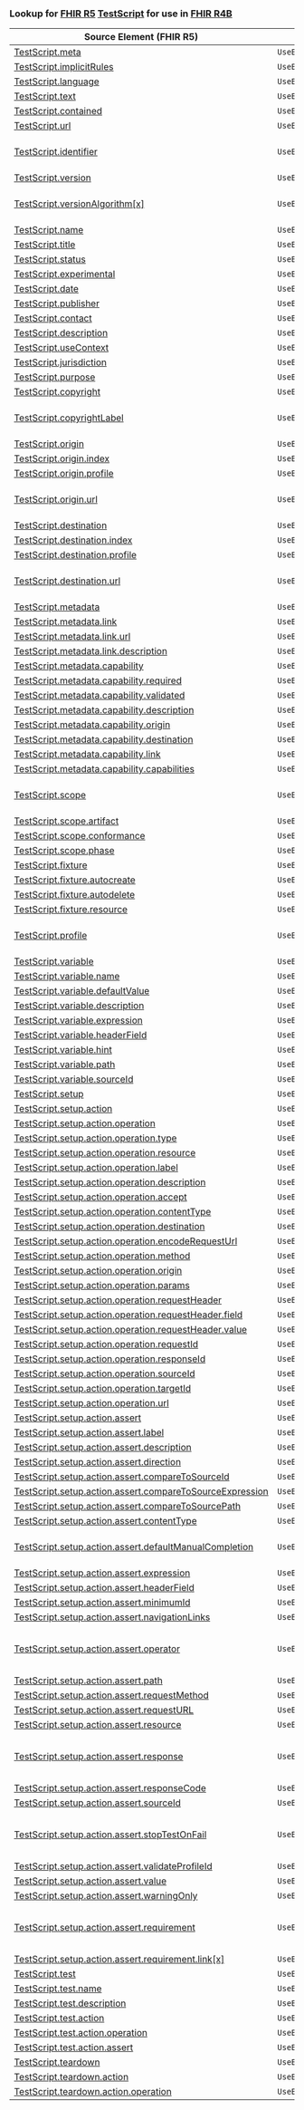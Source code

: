### Lookup for [FHIR R5](https://hl7.org/fhir/R5/) [TestScript](https://hl7.org/fhir/R5/TestScript.html) for use in [FHIR R4B](https://hl7.org/fhir/R4B/)

| Source Element (FHIR R5) | Usage | Target |
| -------------- | ----- | ------ |
| [TestScript.meta](https://hl7.org/fhir/R5/TestScript.html#resource) | `UseElementSameName` | [TestScript.meta](https://hl7.org/fhir/R4B/TestScript.html#resource) |
| [TestScript.implicitRules](https://hl7.org/fhir/R5/TestScript.html#resource) | `UseElementSameName` | [TestScript.implicitRules](https://hl7.org/fhir/R4B/TestScript.html#resource) |
| [TestScript.language](https://hl7.org/fhir/R5/TestScript.html#resource) | `UseElementSameName` | [TestScript.language](https://hl7.org/fhir/R4B/TestScript.html#resource) |
| [TestScript.text](https://hl7.org/fhir/R5/TestScript.html#resource) | `UseElementSameName` | [TestScript.text](https://hl7.org/fhir/R4B/TestScript.html#resource) |
| [TestScript.contained](https://hl7.org/fhir/R5/TestScript.html#resource) | `UseElementSameName` | [TestScript.contained](https://hl7.org/fhir/R4B/TestScript.html#resource) |
| [TestScript.url](https://hl7.org/fhir/R5/TestScript.html#resource) | `UseElementSameName` | [TestScript.url](https://hl7.org/fhir/R4B/TestScript.html#resource) |
| [TestScript.identifier](https://hl7.org/fhir/R5/TestScript.html#resource) | `UseExtension` | [http://hl7.org/fhir/5.0/StructureDefinition/extension-TestScript.identifier](StructureDefinition-ext-R5-TestScript.identifier.html) |
| [TestScript.version](https://hl7.org/fhir/R5/TestScript.html#resource) | `UseElementSameName` | [TestScript.version](https://hl7.org/fhir/R4B/TestScript.html#resource) |
| [TestScript.versionAlgorithm[x]](https://hl7.org/fhir/R5/TestScript.html#resource) | `UseExtension` | [http://hl7.org/fhir/5.0/StructureDefinition/extension-TestScript.versionAlgorithm](StructureDefinition-ext-R5-TestScript.versionAlgorithm.html) |
| [TestScript.name](https://hl7.org/fhir/R5/TestScript.html#resource) | `UseElementSameName` | [TestScript.name](https://hl7.org/fhir/R4B/TestScript.html#resource) |
| [TestScript.title](https://hl7.org/fhir/R5/TestScript.html#resource) | `UseElementSameName` | [TestScript.title](https://hl7.org/fhir/R4B/TestScript.html#resource) |
| [TestScript.status](https://hl7.org/fhir/R5/TestScript.html#resource) | `UseElementSameName` | [TestScript.status](https://hl7.org/fhir/R4B/TestScript.html#resource) |
| [TestScript.experimental](https://hl7.org/fhir/R5/TestScript.html#resource) | `UseElementSameName` | [TestScript.experimental](https://hl7.org/fhir/R4B/TestScript.html#resource) |
| [TestScript.date](https://hl7.org/fhir/R5/TestScript.html#resource) | `UseElementSameName` | [TestScript.date](https://hl7.org/fhir/R4B/TestScript.html#resource) |
| [TestScript.publisher](https://hl7.org/fhir/R5/TestScript.html#resource) | `UseElementSameName` | [TestScript.publisher](https://hl7.org/fhir/R4B/TestScript.html#resource) |
| [TestScript.contact](https://hl7.org/fhir/R5/TestScript.html#resource) | `UseElementSameName` | [TestScript.contact](https://hl7.org/fhir/R4B/TestScript.html#resource) |
| [TestScript.description](https://hl7.org/fhir/R5/TestScript.html#resource) | `UseElementSameName` | [TestScript.description](https://hl7.org/fhir/R4B/TestScript.html#resource) |
| [TestScript.useContext](https://hl7.org/fhir/R5/TestScript.html#resource) | `UseElementSameName` | [TestScript.useContext](https://hl7.org/fhir/R4B/TestScript.html#resource) |
| [TestScript.jurisdiction](https://hl7.org/fhir/R5/TestScript.html#resource) | `UseElementSameName` | [TestScript.jurisdiction](https://hl7.org/fhir/R4B/TestScript.html#resource) |
| [TestScript.purpose](https://hl7.org/fhir/R5/TestScript.html#resource) | `UseElementSameName` | [TestScript.purpose](https://hl7.org/fhir/R4B/TestScript.html#resource) |
| [TestScript.copyright](https://hl7.org/fhir/R5/TestScript.html#resource) | `UseElementSameName` | [TestScript.copyright](https://hl7.org/fhir/R4B/TestScript.html#resource) |
| [TestScript.copyrightLabel](https://hl7.org/fhir/R5/TestScript.html#resource) | `UseExtension` | [http://hl7.org/fhir/5.0/StructureDefinition/extension-TestScript.copyrightLabel](StructureDefinition-ext-R5-TestScript.copyrightLabel.html) |
| [TestScript.origin](https://hl7.org/fhir/R5/TestScript.html#resource) | `UseElementSameName` | [TestScript.origin](https://hl7.org/fhir/R4B/TestScript.html#resource) |
| [TestScript.origin.index](https://hl7.org/fhir/R5/TestScript.html#resource) | `UseElementSameName` | [TestScript.origin.index](https://hl7.org/fhir/R4B/TestScript.html#resource) |
| [TestScript.origin.profile](https://hl7.org/fhir/R5/TestScript.html#resource) | `UseElementSameName` | [TestScript.origin.profile](https://hl7.org/fhir/R4B/TestScript.html#resource) |
| [TestScript.origin.url](https://hl7.org/fhir/R5/TestScript.html#resource) | `UseExtension` | [http://hl7.org/fhir/5.0/StructureDefinition/extension-TestScript.origin.url](StructureDefinition-ext-R5-TestScript.or.url.html) |
| [TestScript.destination](https://hl7.org/fhir/R5/TestScript.html#resource) | `UseElementSameName` | [TestScript.destination](https://hl7.org/fhir/R4B/TestScript.html#resource) |
| [TestScript.destination.index](https://hl7.org/fhir/R5/TestScript.html#resource) | `UseElementSameName` | [TestScript.destination.index](https://hl7.org/fhir/R4B/TestScript.html#resource) |
| [TestScript.destination.profile](https://hl7.org/fhir/R5/TestScript.html#resource) | `UseElementSameName` | [TestScript.destination.profile](https://hl7.org/fhir/R4B/TestScript.html#resource) |
| [TestScript.destination.url](https://hl7.org/fhir/R5/TestScript.html#resource) | `UseExtension` | [http://hl7.org/fhir/5.0/StructureDefinition/extension-TestScript.destination.url](StructureDefinition-ext-R5-TestScript.de.url.html) |
| [TestScript.metadata](https://hl7.org/fhir/R5/TestScript.html#resource) | `UseElementSameName` | [TestScript.metadata](https://hl7.org/fhir/R4B/TestScript.html#resource) |
| [TestScript.metadata.link](https://hl7.org/fhir/R5/TestScript.html#resource) | `UseElementSameName` | [TestScript.metadata.link](https://hl7.org/fhir/R4B/TestScript.html#resource) |
| [TestScript.metadata.link.url](https://hl7.org/fhir/R5/TestScript.html#resource) | `UseElementSameName` | [TestScript.metadata.link.url](https://hl7.org/fhir/R4B/TestScript.html#resource) |
| [TestScript.metadata.link.description](https://hl7.org/fhir/R5/TestScript.html#resource) | `UseElementSameName` | [TestScript.metadata.link.description](https://hl7.org/fhir/R4B/TestScript.html#resource) |
| [TestScript.metadata.capability](https://hl7.org/fhir/R5/TestScript.html#resource) | `UseElementSameName` | [TestScript.metadata.capability](https://hl7.org/fhir/R4B/TestScript.html#resource) |
| [TestScript.metadata.capability.required](https://hl7.org/fhir/R5/TestScript.html#resource) | `UseElementSameName` | [TestScript.metadata.capability.required](https://hl7.org/fhir/R4B/TestScript.html#resource) |
| [TestScript.metadata.capability.validated](https://hl7.org/fhir/R5/TestScript.html#resource) | `UseElementSameName` | [TestScript.metadata.capability.validated](https://hl7.org/fhir/R4B/TestScript.html#resource) |
| [TestScript.metadata.capability.description](https://hl7.org/fhir/R5/TestScript.html#resource) | `UseElementSameName` | [TestScript.metadata.capability.description](https://hl7.org/fhir/R4B/TestScript.html#resource) |
| [TestScript.metadata.capability.origin](https://hl7.org/fhir/R5/TestScript.html#resource) | `UseElementSameName` | [TestScript.metadata.capability.origin](https://hl7.org/fhir/R4B/TestScript.html#resource) |
| [TestScript.metadata.capability.destination](https://hl7.org/fhir/R5/TestScript.html#resource) | `UseElementSameName` | [TestScript.metadata.capability.destination](https://hl7.org/fhir/R4B/TestScript.html#resource) |
| [TestScript.metadata.capability.link](https://hl7.org/fhir/R5/TestScript.html#resource) | `UseElementSameName` | [TestScript.metadata.capability.link](https://hl7.org/fhir/R4B/TestScript.html#resource) |
| [TestScript.metadata.capability.capabilities](https://hl7.org/fhir/R5/TestScript.html#resource) | `UseElementSameName` | [TestScript.metadata.capability.capabilities](https://hl7.org/fhir/R4B/TestScript.html#resource) |
| [TestScript.scope](https://hl7.org/fhir/R5/TestScript.html#resource) | `UseExtension` | [http://hl7.org/fhir/5.0/StructureDefinition/extension-TestScript.scope](StructureDefinition-ext-R5-TestScript.scope.html) |
| [TestScript.scope.artifact](https://hl7.org/fhir/R5/TestScript.html#resource) | `UseExtensionFromAncestor` | - |
| [TestScript.scope.conformance](https://hl7.org/fhir/R5/TestScript.html#resource) | `UseExtensionFromAncestor` | - |
| [TestScript.scope.phase](https://hl7.org/fhir/R5/TestScript.html#resource) | `UseExtensionFromAncestor` | - |
| [TestScript.fixture](https://hl7.org/fhir/R5/TestScript.html#resource) | `UseElementSameName` | [TestScript.fixture](https://hl7.org/fhir/R4B/TestScript.html#resource) |
| [TestScript.fixture.autocreate](https://hl7.org/fhir/R5/TestScript.html#resource) | `UseElementSameName` | [TestScript.fixture.autocreate](https://hl7.org/fhir/R4B/TestScript.html#resource) |
| [TestScript.fixture.autodelete](https://hl7.org/fhir/R5/TestScript.html#resource) | `UseElementSameName` | [TestScript.fixture.autodelete](https://hl7.org/fhir/R4B/TestScript.html#resource) |
| [TestScript.fixture.resource](https://hl7.org/fhir/R5/TestScript.html#resource) | `UseElementSameName` | [TestScript.fixture.resource](https://hl7.org/fhir/R4B/TestScript.html#resource) |
| [TestScript.profile](https://hl7.org/fhir/R5/TestScript.html#resource) | `UseExtension` | [http://hl7.org/fhir/5.0/StructureDefinition/extension-TestScript.profile](StructureDefinition-ext-R5-TestScript.profile.html) |
| [TestScript.variable](https://hl7.org/fhir/R5/TestScript.html#resource) | `UseElementSameName` | [TestScript.variable](https://hl7.org/fhir/R4B/TestScript.html#resource) |
| [TestScript.variable.name](https://hl7.org/fhir/R5/TestScript.html#resource) | `UseElementSameName` | [TestScript.variable.name](https://hl7.org/fhir/R4B/TestScript.html#resource) |
| [TestScript.variable.defaultValue](https://hl7.org/fhir/R5/TestScript.html#resource) | `UseElementSameName` | [TestScript.variable.defaultValue](https://hl7.org/fhir/R4B/TestScript.html#resource) |
| [TestScript.variable.description](https://hl7.org/fhir/R5/TestScript.html#resource) | `UseElementSameName` | [TestScript.variable.description](https://hl7.org/fhir/R4B/TestScript.html#resource) |
| [TestScript.variable.expression](https://hl7.org/fhir/R5/TestScript.html#resource) | `UseElementSameName` | [TestScript.variable.expression](https://hl7.org/fhir/R4B/TestScript.html#resource) |
| [TestScript.variable.headerField](https://hl7.org/fhir/R5/TestScript.html#resource) | `UseElementSameName` | [TestScript.variable.headerField](https://hl7.org/fhir/R4B/TestScript.html#resource) |
| [TestScript.variable.hint](https://hl7.org/fhir/R5/TestScript.html#resource) | `UseElementSameName` | [TestScript.variable.hint](https://hl7.org/fhir/R4B/TestScript.html#resource) |
| [TestScript.variable.path](https://hl7.org/fhir/R5/TestScript.html#resource) | `UseElementSameName` | [TestScript.variable.path](https://hl7.org/fhir/R4B/TestScript.html#resource) |
| [TestScript.variable.sourceId](https://hl7.org/fhir/R5/TestScript.html#resource) | `UseElementSameName` | [TestScript.variable.sourceId](https://hl7.org/fhir/R4B/TestScript.html#resource) |
| [TestScript.setup](https://hl7.org/fhir/R5/TestScript.html#resource) | `UseElementSameName` | [TestScript.setup](https://hl7.org/fhir/R4B/TestScript.html#resource) |
| [TestScript.setup.action](https://hl7.org/fhir/R5/TestScript.html#resource) | `UseElementSameName` | [TestScript.setup.action](https://hl7.org/fhir/R4B/TestScript.html#resource) |
| [TestScript.setup.action.operation](https://hl7.org/fhir/R5/TestScript.html#resource) | `UseElementSameName` | [TestScript.setup.action.operation](https://hl7.org/fhir/R4B/TestScript.html#resource) |
| [TestScript.setup.action.operation.type](https://hl7.org/fhir/R5/TestScript.html#resource) | `UseElementSameName` | [TestScript.setup.action.operation.type](https://hl7.org/fhir/R4B/TestScript.html#resource) |
| [TestScript.setup.action.operation.resource](https://hl7.org/fhir/R5/TestScript.html#resource) | `UseElementSameName` | [TestScript.setup.action.operation.resource](https://hl7.org/fhir/R4B/TestScript.html#resource) |
| [TestScript.setup.action.operation.label](https://hl7.org/fhir/R5/TestScript.html#resource) | `UseElementSameName` | [TestScript.setup.action.operation.label](https://hl7.org/fhir/R4B/TestScript.html#resource) |
| [TestScript.setup.action.operation.description](https://hl7.org/fhir/R5/TestScript.html#resource) | `UseElementSameName` | [TestScript.setup.action.operation.description](https://hl7.org/fhir/R4B/TestScript.html#resource) |
| [TestScript.setup.action.operation.accept](https://hl7.org/fhir/R5/TestScript.html#resource) | `UseElementSameName` | [TestScript.setup.action.operation.accept](https://hl7.org/fhir/R4B/TestScript.html#resource) |
| [TestScript.setup.action.operation.contentType](https://hl7.org/fhir/R5/TestScript.html#resource) | `UseElementSameName` | [TestScript.setup.action.operation.contentType](https://hl7.org/fhir/R4B/TestScript.html#resource) |
| [TestScript.setup.action.operation.destination](https://hl7.org/fhir/R5/TestScript.html#resource) | `UseElementSameName` | [TestScript.setup.action.operation.destination](https://hl7.org/fhir/R4B/TestScript.html#resource) |
| [TestScript.setup.action.operation.encodeRequestUrl](https://hl7.org/fhir/R5/TestScript.html#resource) | `UseElementSameName` | [TestScript.setup.action.operation.encodeRequestUrl](https://hl7.org/fhir/R4B/TestScript.html#resource) |
| [TestScript.setup.action.operation.method](https://hl7.org/fhir/R5/TestScript.html#resource) | `UseElementSameName` | [TestScript.setup.action.operation.method](https://hl7.org/fhir/R4B/TestScript.html#resource) |
| [TestScript.setup.action.operation.origin](https://hl7.org/fhir/R5/TestScript.html#resource) | `UseElementSameName` | [TestScript.setup.action.operation.origin](https://hl7.org/fhir/R4B/TestScript.html#resource) |
| [TestScript.setup.action.operation.params](https://hl7.org/fhir/R5/TestScript.html#resource) | `UseElementSameName` | [TestScript.setup.action.operation.params](https://hl7.org/fhir/R4B/TestScript.html#resource) |
| [TestScript.setup.action.operation.requestHeader](https://hl7.org/fhir/R5/TestScript.html#resource) | `UseElementSameName` | [TestScript.setup.action.operation.requestHeader](https://hl7.org/fhir/R4B/TestScript.html#resource) |
| [TestScript.setup.action.operation.requestHeader.field](https://hl7.org/fhir/R5/TestScript.html#resource) | `UseElementSameName` | [TestScript.setup.action.operation.requestHeader.field](https://hl7.org/fhir/R4B/TestScript.html#resource) |
| [TestScript.setup.action.operation.requestHeader.value](https://hl7.org/fhir/R5/TestScript.html#resource) | `UseElementSameName` | [TestScript.setup.action.operation.requestHeader.value](https://hl7.org/fhir/R4B/TestScript.html#resource) |
| [TestScript.setup.action.operation.requestId](https://hl7.org/fhir/R5/TestScript.html#resource) | `UseElementSameName` | [TestScript.setup.action.operation.requestId](https://hl7.org/fhir/R4B/TestScript.html#resource) |
| [TestScript.setup.action.operation.responseId](https://hl7.org/fhir/R5/TestScript.html#resource) | `UseElementSameName` | [TestScript.setup.action.operation.responseId](https://hl7.org/fhir/R4B/TestScript.html#resource) |
| [TestScript.setup.action.operation.sourceId](https://hl7.org/fhir/R5/TestScript.html#resource) | `UseElementSameName` | [TestScript.setup.action.operation.sourceId](https://hl7.org/fhir/R4B/TestScript.html#resource) |
| [TestScript.setup.action.operation.targetId](https://hl7.org/fhir/R5/TestScript.html#resource) | `UseElementSameName` | [TestScript.setup.action.operation.targetId](https://hl7.org/fhir/R4B/TestScript.html#resource) |
| [TestScript.setup.action.operation.url](https://hl7.org/fhir/R5/TestScript.html#resource) | `UseElementSameName` | [TestScript.setup.action.operation.url](https://hl7.org/fhir/R4B/TestScript.html#resource) |
| [TestScript.setup.action.assert](https://hl7.org/fhir/R5/TestScript.html#resource) | `UseElementSameName` | [TestScript.setup.action.assert](https://hl7.org/fhir/R4B/TestScript.html#resource) |
| [TestScript.setup.action.assert.label](https://hl7.org/fhir/R5/TestScript.html#resource) | `UseElementSameName` | [TestScript.setup.action.assert.label](https://hl7.org/fhir/R4B/TestScript.html#resource) |
| [TestScript.setup.action.assert.description](https://hl7.org/fhir/R5/TestScript.html#resource) | `UseElementSameName` | [TestScript.setup.action.assert.description](https://hl7.org/fhir/R4B/TestScript.html#resource) |
| [TestScript.setup.action.assert.direction](https://hl7.org/fhir/R5/TestScript.html#resource) | `UseElementSameName` | [TestScript.setup.action.assert.direction](https://hl7.org/fhir/R4B/TestScript.html#resource) |
| [TestScript.setup.action.assert.compareToSourceId](https://hl7.org/fhir/R5/TestScript.html#resource) | `UseElementSameName` | [TestScript.setup.action.assert.compareToSourceId](https://hl7.org/fhir/R4B/TestScript.html#resource) |
| [TestScript.setup.action.assert.compareToSourceExpression](https://hl7.org/fhir/R5/TestScript.html#resource) | `UseElementSameName` | [TestScript.setup.action.assert.compareToSourceExpression](https://hl7.org/fhir/R4B/TestScript.html#resource) |
| [TestScript.setup.action.assert.compareToSourcePath](https://hl7.org/fhir/R5/TestScript.html#resource) | `UseElementSameName` | [TestScript.setup.action.assert.compareToSourcePath](https://hl7.org/fhir/R4B/TestScript.html#resource) |
| [TestScript.setup.action.assert.contentType](https://hl7.org/fhir/R5/TestScript.html#resource) | `UseElementSameName` | [TestScript.setup.action.assert.contentType](https://hl7.org/fhir/R4B/TestScript.html#resource) |
| [TestScript.setup.action.assert.defaultManualCompletion](https://hl7.org/fhir/R5/TestScript.html#resource) | `UseExtension` | [http://hl7.org/fhir/5.0/StructureDefinition/extension-TestScript.setup.action.assert.defaultManualCompletion](StructureDefinition-ext-R5-TestScript.se.ac.as.dTS.html) |
| [TestScript.setup.action.assert.expression](https://hl7.org/fhir/R5/TestScript.html#resource) | `UseElementSameName` | [TestScript.setup.action.assert.expression](https://hl7.org/fhir/R4B/TestScript.html#resource) |
| [TestScript.setup.action.assert.headerField](https://hl7.org/fhir/R5/TestScript.html#resource) | `UseElementSameName` | [TestScript.setup.action.assert.headerField](https://hl7.org/fhir/R4B/TestScript.html#resource) |
| [TestScript.setup.action.assert.minimumId](https://hl7.org/fhir/R5/TestScript.html#resource) | `UseElementSameName` | [TestScript.setup.action.assert.minimumId](https://hl7.org/fhir/R4B/TestScript.html#resource) |
| [TestScript.setup.action.assert.navigationLinks](https://hl7.org/fhir/R5/TestScript.html#resource) | `UseElementSameName` | [TestScript.setup.action.assert.navigationLinks](https://hl7.org/fhir/R4B/TestScript.html#resource) |
| [TestScript.setup.action.assert.operator](https://hl7.org/fhir/R5/TestScript.html#resource) | `UseExtension` | [http://hl7.org/fhir/5.0/StructureDefinition/extension-TestScript.setup.action.assert.operator](StructureDefinition-ext-R5-TestScript.se.ac.as.operator.html) |
| [TestScript.setup.action.assert.path](https://hl7.org/fhir/R5/TestScript.html#resource) | `UseElementSameName` | [TestScript.setup.action.assert.path](https://hl7.org/fhir/R4B/TestScript.html#resource) |
| [TestScript.setup.action.assert.requestMethod](https://hl7.org/fhir/R5/TestScript.html#resource) | `UseElementSameName` | [TestScript.setup.action.assert.requestMethod](https://hl7.org/fhir/R4B/TestScript.html#resource) |
| [TestScript.setup.action.assert.requestURL](https://hl7.org/fhir/R5/TestScript.html#resource) | `UseElementSameName` | [TestScript.setup.action.assert.requestURL](https://hl7.org/fhir/R4B/TestScript.html#resource) |
| [TestScript.setup.action.assert.resource](https://hl7.org/fhir/R5/TestScript.html#resource) | `UseElementSameName` | [TestScript.setup.action.assert.resource](https://hl7.org/fhir/R4B/TestScript.html#resource) |
| [TestScript.setup.action.assert.response](https://hl7.org/fhir/R5/TestScript.html#resource) | `UseExtension` | [http://hl7.org/fhir/5.0/StructureDefinition/extension-TestScript.setup.action.assert.response](StructureDefinition-ext-R5-TestScript.se.ac.as.response.html) |
| [TestScript.setup.action.assert.responseCode](https://hl7.org/fhir/R5/TestScript.html#resource) | `UseElementSameName` | [TestScript.setup.action.assert.responseCode](https://hl7.org/fhir/R4B/TestScript.html#resource) |
| [TestScript.setup.action.assert.sourceId](https://hl7.org/fhir/R5/TestScript.html#resource) | `UseElementSameName` | [TestScript.setup.action.assert.sourceId](https://hl7.org/fhir/R4B/TestScript.html#resource) |
| [TestScript.setup.action.assert.stopTestOnFail](https://hl7.org/fhir/R5/TestScript.html#resource) | `UseExtension` | [http://hl7.org/fhir/5.0/StructureDefinition/extension-TestScript.setup.action.assert.stopTestOnFail](StructureDefinition-ext-R5-TestScript.se.ac.as.stopTestOnFail.html) |
| [TestScript.setup.action.assert.validateProfileId](https://hl7.org/fhir/R5/TestScript.html#resource) | `UseElementSameName` | [TestScript.setup.action.assert.validateProfileId](https://hl7.org/fhir/R4B/TestScript.html#resource) |
| [TestScript.setup.action.assert.value](https://hl7.org/fhir/R5/TestScript.html#resource) | `UseElementSameName` | [TestScript.setup.action.assert.value](https://hl7.org/fhir/R4B/TestScript.html#resource) |
| [TestScript.setup.action.assert.warningOnly](https://hl7.org/fhir/R5/TestScript.html#resource) | `UseElementSameName` | [TestScript.setup.action.assert.warningOnly](https://hl7.org/fhir/R4B/TestScript.html#resource) |
| [TestScript.setup.action.assert.requirement](https://hl7.org/fhir/R5/TestScript.html#resource) | `UseExtension` | [http://hl7.org/fhir/5.0/StructureDefinition/extension-TestScript.setup.action.assert.requirement](StructureDefinition-ext-R5-TestScript.se.ac.as.requirement.html) |
| [TestScript.setup.action.assert.requirement.link[x]](https://hl7.org/fhir/R5/TestScript.html#resource) | `UseExtensionFromAncestor` | - |
| [TestScript.test](https://hl7.org/fhir/R5/TestScript.html#resource) | `UseElementSameName` | [TestScript.test](https://hl7.org/fhir/R4B/TestScript.html#resource) |
| [TestScript.test.name](https://hl7.org/fhir/R5/TestScript.html#resource) | `UseElementSameName` | [TestScript.test.name](https://hl7.org/fhir/R4B/TestScript.html#resource) |
| [TestScript.test.description](https://hl7.org/fhir/R5/TestScript.html#resource) | `UseElementSameName` | [TestScript.test.description](https://hl7.org/fhir/R4B/TestScript.html#resource) |
| [TestScript.test.action](https://hl7.org/fhir/R5/TestScript.html#resource) | `UseElementSameName` | [TestScript.test.action](https://hl7.org/fhir/R4B/TestScript.html#resource) |
| [TestScript.test.action.operation](https://hl7.org/fhir/R5/TestScript.html#resource) | `UseElementSameName` | [TestScript.test.action.operation](https://hl7.org/fhir/R4B/TestScript.html#resource) |
| [TestScript.test.action.assert](https://hl7.org/fhir/R5/TestScript.html#resource) | `UseElementSameName` | [TestScript.test.action.assert](https://hl7.org/fhir/R4B/TestScript.html#resource) |
| [TestScript.teardown](https://hl7.org/fhir/R5/TestScript.html#resource) | `UseElementSameName` | [TestScript.teardown](https://hl7.org/fhir/R4B/TestScript.html#resource) |
| [TestScript.teardown.action](https://hl7.org/fhir/R5/TestScript.html#resource) | `UseElementSameName` | [TestScript.teardown.action](https://hl7.org/fhir/R4B/TestScript.html#resource) |
| [TestScript.teardown.action.operation](https://hl7.org/fhir/R5/TestScript.html#resource) | `UseElementSameName` | [TestScript.teardown.action.operation](https://hl7.org/fhir/R4B/TestScript.html#resource) |
